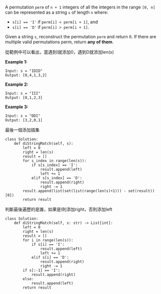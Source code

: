 A permutation `perm` of `n + 1` integers of all the integers in the range `[0, n]` can be represented as a string `s` of length `n` where:

- `s[i] == 'I'` if `perm[i] < perm[i + 1]`, and
- `s[i] == 'D'` if `perm[i] > perm[i + 1]`.

Given a string `s`, reconstruct the permutation `perm` and return it. If there are multiple valid permutations perm, return **any of them**.

從範例中可以看出，當遇到I就添加0，遇到D就添加len(s)

**Example 1:**

```
Input: s = "IDID"
Output: [0,4,1,3,2]
```

**Example 2:**

```
Input: s = "III"
Output: [0,1,2,3]
```

**Example 3:**

```
Input: s = "DDI"
Output: [3,2,0,1]
```

最後一個添加插集

```
class Solution:
	def diStringMatch(self, s):
		left = 0
		right = len(s)
		result = []
		for s_index in range(len(s)):
			if s[s_index] == 'I':
				result.append(left)
				left += 1
			elif s[s_index] == 'D':
				result.append(right)
				right -= 1
		result.append(list(set(list(range(len(s)+1))) - set(result))[0])
		return result
```

判斷最後遍歷的是誰，如果是I則添加right，否則添加left

```
class Solution:
    def diStringMatch(self, s: str) -> List[int]:
        left = 0
        right = len(s)
        result = []
        for i in range(len(s)):
            if s[i] == 'I':
                result.append(left)
                left += 1
            elif s[i] == 'D':
                result.append(right)
                right -= 1
        if s[:-1] == 'I':
            result.append(right)
        else:
            result.append(left)
        return result
```

